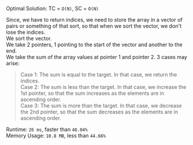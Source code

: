 Optimal Solution: TC = `O(N)`, SC = `O(N)`

Since, we have to return indices, we need to store the array in a vector of pairs or something of that sort, so that when we sort the vector, we don't lose the indices. <br>
We sort the vector. <br>
We take 2 pointers, 1 pointing to the start of the vector and another to the end. <br>
We take the sum of the array values at pointer 1 and pointer 2. 3 cases may arise: <br>
> Case 1: The sum is equal to the target. In that case, we return the indices. <br>
> Case 2: The sum is less than the target. In that case, we increase the 1st pointer, so that the sum increases as the elements are in ascending order. <br>
> Case 3: The sum is more than the target. In that case, we decrease the 2nd pointer, so that the sum decreases as the elements are in ascending order. <br>
>

Runtime: `26 ms`, faster than `48.04%`<br>
Memory Usage: `10.8 MB`, less than `44.66%`